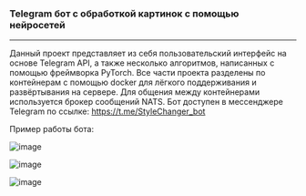 ### Telegram бот с обработкой картинок с помощью нейросетей
---
Данный проект представляет из себя пользовательский интерфейс на основе Telegram API, а также несколько алгоритмов, написанных с помощью фреймворка PyTorch. 
Все части проекта разделены по контейнерам с помощью docker для лёгкого поддерживания и развёртывания на сервере. Для общения между контейнерами используется брокер сообщений NATS.
Бот доступен в мессенджере Telegram по ссылке: https://t.me/StyleChanger_bot

Пример работы бота:

![image](https://github.com/qdzzzxc/neuro-stylechanger/assets/126320160/a8fe5065-6f48-47da-9703-a47b0134bec8)

![image](https://github.com/qdzzzxc/neuro-stylechanger/assets/126320160/4e017e4e-bca0-4827-b31d-c7ae47ddd347)

![image](https://github.com/qdzzzxc/neuro-stylechanger/assets/126320160/352b48ea-1587-4f13-8fa2-756bfb0f3497)


